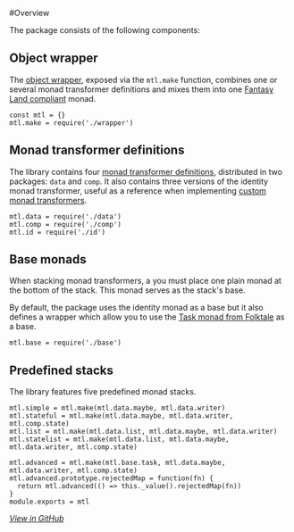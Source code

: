 #Overview 

The package consists of the following components: 

## Object wrapper 

The [object wrapper](wrapper.md), exposed via the `mtl.make` function, combines one or several monad  transformer definitions and mixes them into one  [Fantasy Land compliant](https://github.com/fantasyland/fantasy-land) monad. 

    const mtl = {}
    mtl.make = require('./wrapper')
    
## Monad transformer definitions 

The library contains four [monad transformer definitions](api.md), distributed in two packages: `data` and `comp`. It also contains three versions of the identity monad transformer, useful as a reference when implementing [custom monad transformers](implementing-transformer.md). 



    mtl.data = require('./data')
    mtl.comp = require('./comp')
    mtl.id = require('./id')
    
    
## Base monads 

When stacking monad transformers, a you must place one plain monad at the bottom of the stack. This monad serves as the stack's base.  

By default, the package uses the identity monad as a base but it also defines a wrapper which allow you to use the [Task monad from Folktale](https://github.com/folktale/data.task) as a base. 

    
    mtl.base = require('./base')
    
## Predefined stacks 

The library features five predefined monad stacks. 



    mtl.simple = mtl.make(mtl.data.maybe, mtl.data.writer)
    mtl.stateful = mtl.make(mtl.data.maybe, mtl.data.writer, mtl.comp.state)
    mtl.list = mtl.make(mtl.data.list, mtl.data.maybe, mtl.data.writer)
    mtl.statelist = mtl.make(mtl.data.list, mtl.data.maybe, mtl.data.writer, mtl.comp.state)
    
    mtl.advanced = mtl.make(mtl.base.task, mtl.data.maybe, mtl.data.writer, mtl.comp.state)
    mtl.advanced.prototype.rejectedMap = function(fn) {
      return mtl.advanced(() => this._value().rejectedMap(fn))
    }
    module.exports = mtl


[_View in GitHub_](../lib/main.js) 

    
